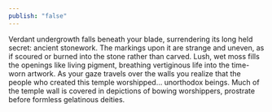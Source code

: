 ```yaml
---
publish: "false"
---
```

Verdant undergrowth falls beneath your blade, surrendering its long held secret: ancient stonework. The markings upon it are strange and uneven, as if scoured or burned into the stone rather than carved. Lush, wet moss fills the openings like living pigment, breathing vertiginous life into the time-worn artwork. As your gaze travels over the walls you realize that the people who created this temple worshipped… unorthodox beings. Much of the temple wall is covered in depictions of bowing worshippers, prostrate before formless gelatinous deities.
